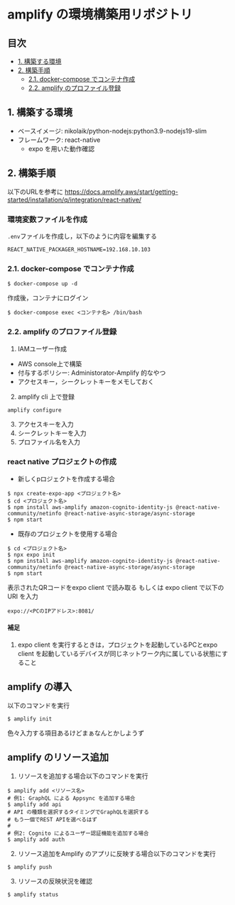 # amplify の環境構築用リポジトリ <!-- omit in toc -->

## 目次 <!-- omit in toc -->
- [1. 構築する環境](#1-構築する環境)
- [2. 構築手順](#2-構築手順)
  - [2.1. docker-compose でコンテナ作成](#21-docker-compose-でコンテナ作成)
  - [2.2. amplify のプロファイル登録](#22-amplify-のプロファイル登録)


## 1. 構築する環境

- ベースイメージ: nikolaik/python-nodejs:python3.9-nodejs19-slim
- フレームワーク: react-native
  - expo を用いた動作確認


## 2. 構築手順

以下のURLを参考に
https://docs.amplify.aws/start/getting-started/installation/q/integration/react-native/

### 環境変数ファイルを作成

`.env`ファイルを作成し，以下のように内容を編集する

```.env
REACT_NATIVE_PACKAGER_HOSTNAME=192.168.10.103
```

### 2.1. docker-compose でコンテナ作成

```
$ docker-compose up -d
```

作成後，コンテナにログイン

```
$ docker-compose exec <コンテナ名> /bin/bash
```

### 2.2. amplify のプロファイル登録

1. IAMユーザー作成
  - AWS console上で構築
  - 付与するポリシー: Administorator-Amplify 的なやつ
  - アクセスキー，シークレットキーをメモしておく

2. amplify cli 上で登録
```
amplify configure
```

3. アクセスキーを入力
4. シークレットキーを入力
5. プロファイル名を入力

### react native プロジェクトの作成


- 新しくpロジェクトを作成する場合
```
$ npx create-expo-app <プロジェクト名>
$ cd <プロジェクト名>
$ npm install aws-amplify amazon-cognito-identity-js @react-native-community/netinfo @react-native-async-storage/async-storage
$ npm start
```

- 既存のプロジェクトを使用する場合
```
$ cd <プロジェクト名>
$ npx expo init
$ npm install aws-amplify amazon-cognito-identity-js @react-native-community/netinfo @react-native-async-storage/async-storage
$ npm start
```

表示されたQRコードをexpo client で読み取る
もしくは expo client で以下のURI を入力

```
expo://<PCのIPアドレス>:8081/
```

#### 補足 <!-- omit in toc -->
1. expo client を実行するときは，プロジェクトを起動しているPCとexpo client を起動しているデバイスが同じネットワーク内に属している状態にすること

## amplify の導入

以下のコマンドを実行

``` 
$ amplify init
```

色々入力する項目あるけどまぁなんとかしようず

## amplify のリソース追加

1. リソースを追加する場合以下のコマンドを実行
```
$ amplify add <リソース名>
# 例1: GraphQL による Appsync を追加する場合
$ amplify add api
# API の種類を選択するタイミングでGraphQLを選択する
# もう一個でREST APIを選べるはず
#
# 例2: Cognito によるユーザー認証機能を追加する場合
$ amplify add auth
```

2. リソース追加をAmplify のアプリに反映する場合以下のコマンドを実行
```
$ amplify push
```

3. リソースの反映状況を確認
```
$ amplify status
```
